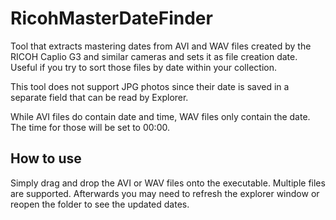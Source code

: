 # RicohMasterDateFinder

Tool that extracts mastering dates from AVI and WAV files created by the RICOH Caplio G3 and similar cameras and sets it as file creation date. Useful if you try to sort those files by date within your collection.

This tool does not support JPG photos since their date is saved in a separate field that can be read by Explorer.

While AVI files do contain date and time, WAV files only contain the date. The time for those will be set to 00:00.

## How to use
Simply drag and drop the AVI or WAV files onto the executable. Multiple files are supported. Afterwards you may need to refresh the explorer window or reopen the folder to see the updated dates.
